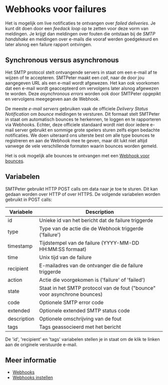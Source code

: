 # Webhooks voor failures

Het is mogelijk om live notificaties te ontvangen over *failed deliveries*.
Je kunt dit doen door een *feedack loop* op te zetten voor deze vorm van
meldingen. Je krijgt dan meldingen over fouten die ontstaan bij de
*SMTP handshake* en meldingen over e-mails die vooraf werden goedgekeurd 
en later alsnog een failure rapport ontvingen.

## Synchronous versus asynchronous

Het SMTP protocol stelt ontvangende servers in staat om een e-mail af te 
wijzen of te accepteren. SMTPeter maakt een *call*, naar de door jou 
aangegeven URL als een e-mail wordt afgewezen. Het kan ook voorkomen dat
een e-mail wordt geaccepteerd om vervolgens later alsnog afgewezen te worden.
Deze *asynchronous errors* worden ook door SMTPeter opgepikt en vervolgens
meegegeven aan de Webhook.

De meeste *e-mail servers* gebruiken vaak de officiele *Delivery Status Notification*
om *bounce* meldingen te versturen. Dit formaat stelt SMTPeter in staat om automatisch
bounces te herkennen, te loggen en te rapporteren via Webhooks. Echter,
deze officiele standaard wordt niet door iedere e-mail server gebruikt en
sommige grote spelers sturen zelfs eigen bedachte notificaties. We doen uiteraard
ons uiterste best om alle type bounces te registreren en aan de Webhook 
mee te geven, maar dit lukt niet altijd vanwege de vele verschillende formaten
waarin bounces worden gemeld. 

Het is ook mogelijk alle bounces te ontvangen met een [Webhook voor bounces](webhook-bounces).

## Variabelen

SMTPeter gebruikt HTTP POST calls om data naar je toe te sturen. Dit kan gedaan
worden over HTTP of over HTTPS. De volgende variabelen worden gebruikt in POST 
calls:

| Variabele    | Description                                                                |
|--------------|----------------------------------------------------------------------------|
| id           | Unieke id van het bericht dat de failure triggerde                         |
| type         | Type van de actie die de Webhook triggerde ('failure')                     |
| timestamp    | Tijdstempel van de failure (YYYY-MM-DD HH:MM:SS formaat)                   |
| time         | Unix tijd van de failure                                                   |
| recipient    | E-mailadres van de ontvanger die de failure triggerde                      |
| action       | Actie die voorgekomen is ('failure' of 'failed')                           |
| state        | Staat in het SMTP protocol van de fout ("bounce" voor asynchrone bounces)  |
| code         | Optionele SMTP error code                                                  |
| extended     | Optionele extended SMTP status code                                        |
| description  | Optionele omschrijving van de fout                                         |
| tags         | Tags geassocieerd met het bericht                                          |

De 'id', 'recipient' en 'tags' variabelen stellen je in staat om de klik te linken aan de 
originele verstuurde e-mail.

## Meer informatie

* [Webhooks](./webhooks)
* [Webhooks instellen](./webhook-setup)
